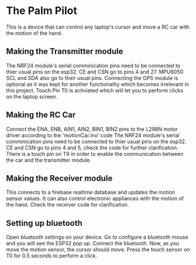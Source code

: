 # The Palm Pilot
This is a device that can control any laptop's cursor and move a RC car with the motion of the hand.

## Making the Transmitter module
The NRF24 module's serial comminication pins need to be connected to thier usual pins on the esp32. CE and CSN go to pins 4 and 27.
MPU6050 SCL and SDA also go to their usual pins.
Connecting the GPS module is optional as it was kept for another functionality which becomes irrelevant in this project.
Touch Pin T0 is activiated which will let you to perform clicks on the laptop screen.

## Making the RC Car
Connect the ENA, ENB, AIN1, AIN2, BIN1, BIN2 pins to the L298N motor driver according to the 'motionCar.ino' code
The NRF24 module's serial comminication pins need to be connected to thier usual pins on the esp32. CE and CSN go to pins 4 and 5, check the code for further clarification.
There is a touch pin on T9 in order to enable the communication between the car and the transmitter module.

## Making the Receiver module
This connects to a firebase realtime database and updates the motion sensor values.
It can also control electronic appliances with the motion of the hand.
Check the receiver code for clarification.


## Setting up bluetooth
Open bluetooth settings on your device. Go to configure a bluetooth mouse and you will see the ESP32 pop up. Connect the bluetooth. Now, as you move the motion sensor, the cursor should move.
Press the touch sensor on T0 for 0.5 seconds to perform a click.
